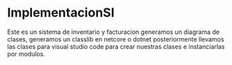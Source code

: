 # ImplementacionSI

Este es un sistema de inventario y facturacion generamos un diagrama de clases, generamos un classlib en netcore o dotnet posteriormente llevamos las clases para visual studio code 
para crear nuestras clases e instanciarlas por modulos.
